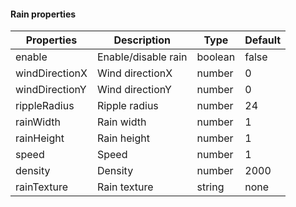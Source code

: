#### Rain properties

| Properties     | Description         | Type    | Default |
| -------------- | ------------------- | ------- | ------- |
| enable         | Enable/disable rain | boolean | false   |
| windDirectionX | Wind directionX     | number  | 0       |
| windDirectionY | Wind directionY     | number  | 0       |
| rippleRadius   | Ripple radius       | number  | 24      |
| rainWidth      | Rain width          | number  | 1       |
| rainHeight     | Rain height         | number  | 1       |
| speed          | Speed               | number  | 1       |
| density        | Density             | number  | 2000    |
| rainTexture    | Rain texture        | string  | none    |
